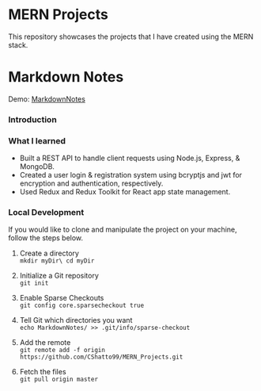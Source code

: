 # MERN Projects
This repository showcases the projects that I have created using the MERN stack.

# Markdown Notes

Demo: [MarkdownNotes](https://markdown-notes.herokuapp.com/)

### Introduction



### What I learned

* Built a REST API to handle client requests using Node.js, Express, & MongoDB.
* Created a user login & registration system using bcryptjs and jwt for encryption and authentication, respectively.
* Used Redux and Redux Toolkit for React app state management.

### Local Development

If you would like to clone and manipulate the project on your machine, follow the steps below.

1. Create a directory\
`
mkdir myDir\
cd myDir
`

2. Initialize a Git repository\
`git init`

3. Enable Sparse Checkouts\
`git config core.sparsecheckout true`

4. Tell Git which directories you want\
`echo MarkdownNotes/ >> .git/info/sparse-checkout`

5. Add the remote\
`git remote add -f origin https://github.com/CShatto99/MERN_Projects.git`

6. Fetch the files\
`git pull origin master`
